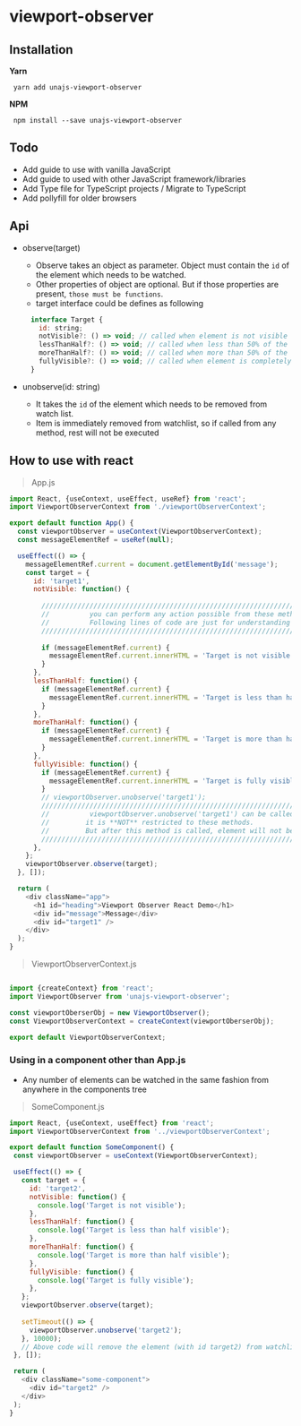 # viewport-observer


## Installation
**Yarn**
 ```
  yarn add unajs-viewport-observer
 ```
**NPM**
 ```
  npm install --save unajs-viewport-observer
 ```


## Todo
- Add guide to use with vanilla JavaScript
- Add guide to used with other JavaScript framework/libraries
- Add Type file for TypeScript projects / Migrate to TypeScript
- Add pollyfill for older browsers



## Api

- observe(target)
  - Observe takes an object as parameter. Object must contain the `id` of the element which needs to be watched.
  - Other properties of object are optional. But if those properties are present, `those must be functions`.
  - target interface could be defines as following
  ```javascript
    interface Target {
      id: string;
      notVisible?: () => void; // called when element is not visible on the screen
      lessThanHalf?: () => void; // called when less than 50% of the element is on viewport
      moreThanHalf?: () => void; // called when more than 50% of the element is on viewport
      fullyVisible?: () => void; // called when element is completely visible on the screen
    }
  ```
 
- unobserve(id: string)
  - It takes the `id` of the element which needs to be removed from watch list.
  - Item is immediately removed from watchlist, so if called from any method, rest will not be executed


## How to use with react

> App.js
```javascript
import React, {useContext, useEffect, useRef} from 'react';
import ViewportObserverContext from './viewportObserverContext';

export default function App() {
  const viewportObserver = useContext(ViewportObserverContext);
  const messageElementRef = useRef(null);

  useEffect(() => {
    messageElementRef.current = document.getElementById('message');
    const target = {
      id: 'target1',
      notVisible: function() {
      
        //////////////////////////////////////////////////////////////////////////////
        //          you can perform any action possible from these methods.        //
        //          Following lines of code are just for understanding purposes.   //
        /////////////////////////////////////////////////////////////////////////////
        
        if (messageElementRef.current) {
          messageElementRef.current.innerHTML = 'Target is not visible';
        }
      },
      lessThanHalf: function() {
        if (messageElementRef.current) {
          messageElementRef.current.innerHTML = 'Target is less than half visible';
        }
      },
      moreThanHalf: function() {
        if (messageElementRef.current) {
          messageElementRef.current.innerHTML = 'Target is more than half visible';
        }
      },
      fullyVisible: function() {
        if (messageElementRef.current) {
          messageElementRef.current.innerHTML = 'Target is fully visible';
        }
        // viewportObserver.unobserve('target1');
        /////////////////////////////////////////////////////////////////////////////////////////////////////
        //          viewportObserver.unobserve('target1') can be called from anywhere in your code.        //
        //         it is **NOT** restricted to these methods.                                              //
        //         But after this method is called, element will not be watched anymore.                   //
        /////////////////////////////////////////////////////////////////////////////////////////////////////
      },
    };
    viewportObserver.observe(target);
  }, []);

  return (
    <div className="app">
      <h1 id="heading">Viewport Observer React Demo</h1>
      <div id="message">Message</div>
      <div id="target1" />
    </div>
  );
}
```
>ViewportObserverContext.js

```javascript

import {createContext} from 'react';
import ViewportObserver from 'unajs-viewport-observer';

const viewportOberserObj = new ViewportObserver();
const ViewportObserverContext = createContext(viewportOberserObj);

export default ViewportObserverContext;

```

### Using in a component other than App.js
  - Any number of elements can be watched in the same fashion from anywhere in the components tree
 
 >SomeComponent.js
 ```javascript
import React, {useContext, useEffect} from 'react';
import ViewportObserverContext from '../viewportObserverContext';

export default function SomeComponent() {
  const viewportObserver = useContext(ViewportObserverContext);

  useEffect(() => {
    const target = {
      id: 'target2',
      notVisible: function() {
        console.log('Target is not visible');
      },
      lessThanHalf: function() {
        console.log('Target is less than half visible');
      },
      moreThanHalf: function() {
        console.log('Target is more than half visible');
      },
      fullyVisible: function() {
        console.log('Target is fully visible');
      },
    };
    viewportObserver.observe(target);
    
    setTimeout(() => {
      viewportObserver.unobserve('target2');
    }, 10000);
    // Above code will remove the element (with id target2) from watchlist after 10 seconds. Irrespective of how many visibility methods are called.
  }, []);

  return (
    <div className="some-component">
      <div id="target2" />
    </div>
  );
}
```
